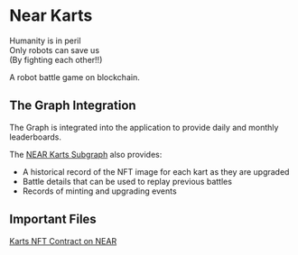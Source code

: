 # Near Karts

Humanity is in peril  
Only robots can save us  
(By fighting each other!!)  

A robot battle game on blockchain.

## The Graph Integration

The Graph is integrated into the application to provide daily and monthly leaderboards.

The [NEAR Karts Subgraph](https://thegraph.com/hosted-service/subgraph/ben-razor/near-karts) also provides:

* A historical record of the NFT image for each kart as they are upgraded
* Battle details that can be used to replay previous battles
* Records of minting and upgrading events

## Important Files

[Karts NFT Contract on NEAR](https://github.com/ben-razor/near-karts/blob/main/contracts/near/nft/src/lib.rs)

